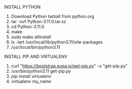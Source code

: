 
INSTALL PYTHON

1) Download Python tarball from python.org
2) tar -xvf Python-3.11.0.tar.xz
3) cd Python-3.11.0
4) make
5) sudo make altinstall
6) ls -lart /usr/local/lib/python3.11/site-packages
7) /usr/local/bin/python3.11

INSTALL PIP AND VIRTUALENV

1) curl "https://bootstrap.pypa.io/get-pip.py" -o "get-pip.py"
2) /usr/bin/python3.11 get-pip.py
3) pip install virtualenv
4) virtualenv my_name
